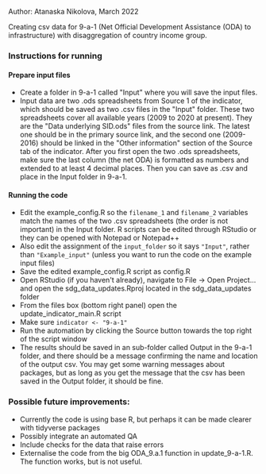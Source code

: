 Author: Atanaska Nikolova, March 2022

Creating csv data for 9-a-1 (Net Official Development Assistance (ODA) to infrastructure) with disaggregation of country income group. 

### Instructions for running

#### Prepare input files

- Create a folder in 9-a-1 called "Input" where you will save the input files.
- Input data are two .ods spreadsheets from Source 1 of the indicator, which should be saved as two .csv files in the "Input" folder. These two spreadsheets cover all available years (2009 to 2020 at present). They are the "Data underlying SID.ods" files from the source link. The latest one should be in the primary source link, and the second one (2009-2016) should be linked in the "Other information" section of the Source tab of the indicator.
After you first open the two .ods spreadsheets, make sure the last column (the net ODA) is formatted as numbers and extended to at least 4 decimal places. Then you can save as .csv and place in the Input folder in 9-a-1.

#### Running the code

- Edit the example_config.R so the `filename_1` and `filename_2` variables match the names of the two .csv spreadsheets (the order is not important) in the Input folder. R scripts can be edited through RStudio or they can be opened with Notepad or Notepad++
- Also edit the assignment of the `input_folder` so it says `"Input"`, rather than `"Example_input"` (unless you want to run the code on the example input files)
- Save the edited example_config.R script as config.R
- Open RStudio (if you haven't already), navigate to File -> Open Project... and open the sdg_data_updates.Rproj located in the sdg_data_updates folder
- From the files box (bottom right panel) open the update_indicator_main.R script
- Make sure `indicator <- "9-a-1"`
- Run the automation by clicking the Source button towards the top right of the script window 
- The results should be saved in an sub-folder called Output in the 9-a-1 folder, and there should be a message confirming the name and location of the output csv. You may get some warning messages about packages, but as long as you get the message that the csv has been saved in the Output folder, it should be fine.


### Possible future improvements:

- Currently the code is using base R, but perhaps it can be made clearer with tidyverse packages
- Possibly integrate an automated QA
- Include checks for the data that raise errors
- Externalise the code from the big ODA_9.a.1 function in update_9-a-1.R. The function works, but is not useful.
